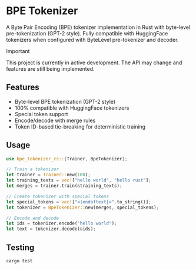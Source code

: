 # BPE Tokenizer

A Byte Pair Encoding (BPE) tokenizer implementation in Rust with byte-level pre-tokenization (GPT-2 style). Fully compatible with HuggingFace tokenizers when configured with ByteLevel pre-tokenizer and decoder.

> [!IMPORTANT]
> This project is currently in active development. The API may change and features are still being implemented.

## Features

- Byte-level BPE tokenization (GPT-2 style)
- 100% compatible with HuggingFace tokenizers
- Special token support
- Encode/decode with merge rules
- Token ID-based tie-breaking for deterministic training

## Usage

```rust
use bpe_tokenizer_rs::{Trainer, BpeTokenizer};

// Train a tokenizer
let trainer = Trainer::new(100);
let training_texts = vec!["hello world", "hello rust"];
let merges = trainer.train(&training_texts);

// Create tokenizer with special tokens
let special_tokens = vec!["<|endoftext|>".to_string()];
let tokenizer = BpeTokenizer::new(merges, special_tokens);

// Encode and decode
let ids = tokenizer.encode("hello world");
let text = tokenizer.decode(&ids);
```

## Testing

```bash
cargo test
```